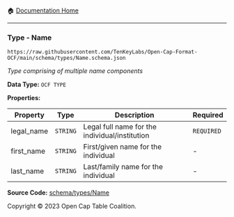 :house: [Documentation Home](../../../README.md)

---

### Type - Name

`https://raw.githubusercontent.com/TenKeyLabs/Open-Cap-Format-OCF/main/schema/types/Name.schema.json`

_Type comprising of multiple name components_

**Data Type:** `OCF TYPE`

**Properties:**

| Property   | Type     | Description                                    | Required   |
| ---------- | -------- | ---------------------------------------------- | ---------- |
| legal_name | `STRING` | Legal full name for the individual/institution | `REQUIRED` |
| first_name | `STRING` | First/given name for the individual            | -          |
| last_name  | `STRING` | Last/family name for the individual            | -          |

**Source Code:** [schema/types/Name](../../../../schema/types/Name.schema.json)

Copyright © 2023 Open Cap Table Coalition.
